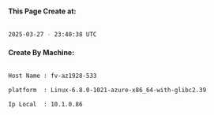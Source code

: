 
   
#### This Page Create at:

```bash

2025-03-27 - 23:40:38 UTC

```

#### Create By Machine:

```bash

Host Name : fv-az1928-533

platform  : Linux-6.8.0-1021-azure-x86_64-with-glibc2.39

Ip Local  : 10.1.0.86

```

